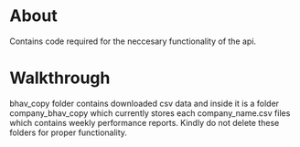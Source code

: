 # About
Contains code required for the neccesary functionality of the api. 

# Walkthrough
bhav_copy folder contains downloaded csv data and inside it is a folder company_bhav_copy which currently stores each company_name.csv files which contains weekly performance reports. Kindly do not delete these folders for proper functionality.